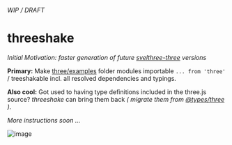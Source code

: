 *WIP / DRAFT*
# threeshake
*Initial Motivation: faster generation of future [svelthree-three](https://github.com/vatro/svelthree-three) versions*

**Primary:** Make [three/examples](https://github.com/mrdoob/three.js/tree/dev/examples) folder modules importable `... from 'three'` / treeshakable incl. all resolved dependencies and typings.

**Also cool:** Got used to having type definitions included in the three.js source? *threeshake* can bring them back *( migrate them from [@types/three](https://github.com/DefinitelyTyped/DefinitelyTyped/tree/master/types/three) )*.

*More instructions soon ...*

![image](https://user-images.githubusercontent.com/3778969/113224745-58edfa80-928c-11eb-9f5b-67d56bbc7dc8.png)

